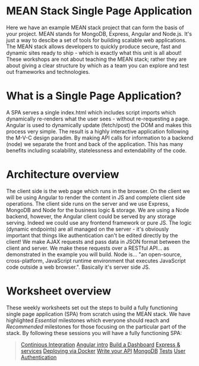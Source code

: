 # MEAN Stack Single Page Application
Here we have an example MEAN stack project that can form the basis of your project. MEAN stands for MongoDB, Express, Angular and Node.js. It's just a way to descibe a set of tools for building scalable web applications. The MEAN stack allows developers to quickly produce secure, fast and dynamic sites ready to ship - which is exactly what this unit is all about! These workshops are not about teaching the MEAN stack; rather they are about giving a clear structure by which as a team you can explore and test out frameworks and technologies. 

# What is a Single Page Application?
A SPA serves a single index.html which includes script imports which dynamically re-renders what the user sees - without re-requesting a page. Angular is used to dynamically update (fetch/post) the DOM and makes this process very simple. The result is a highly interactive application following the M-V-C design paradim. By making API calls for information to a backend (node) we separate the front and back of the application. This has many benefits including scalability, statelessness and extendability of the code.

# Architecture overview
The client side is the web page which runs in the browser. On the client we will be using Angular to render the content in JS and complete client side operations. The client side runs on the server and we use Express, MongoDB and Node for the business logic & storage. We are using a Node backend, however, the Angular client could be served by any storage serving. Indeed we could use any frontend framework or pure JS. The logic (dynamic endpoints) are all managed on the server - it's obviously important that things like authentication can't be edited directly by the client!  We make AJAX requests and pass data in JSON format between the client and server. We make these requests over a RESTful API... as demonstrated in the example you will build. Node is... "an open-source, cross-platform, JavaScript runtime environment that executes JavaScript code outside a web browser.". Basically it's server side JS.

# Worksheet overview
These weekly worksheets set out the steps to build a fully functioning single page application (SPA) from scratch using the MEAN stack. We have highlighted *Essential* milestones which everyone should reach and *Recommended* milestones for those focusing on the particular part of the stack. By following these sessions you will have a fully functioning SPA:

>[Continious Integration](Worksheets/1_DevOps_Docker_CI.md)
>[Angular intro](Worksheets/2_Angular_building_client_side.md)
>[Build a Dashboard](Worksheets/3_Angular_dashboard.md)
>[Express & services](Worksheets/4_Express_through_services.md)
>[Deploying via Docker](Worksheets/5_Deploying_with_Docker.md)
>[Write your API](Worksheets/6_Launch_your_API.md)
>[MongoDB](Worksheets/7_MongoDB_persistent_storage.md)
>[Tests](Worksheets/8_Testing_and_errors.md)
>[User Authentication](Worksheets/9_User_Authentication.md)



